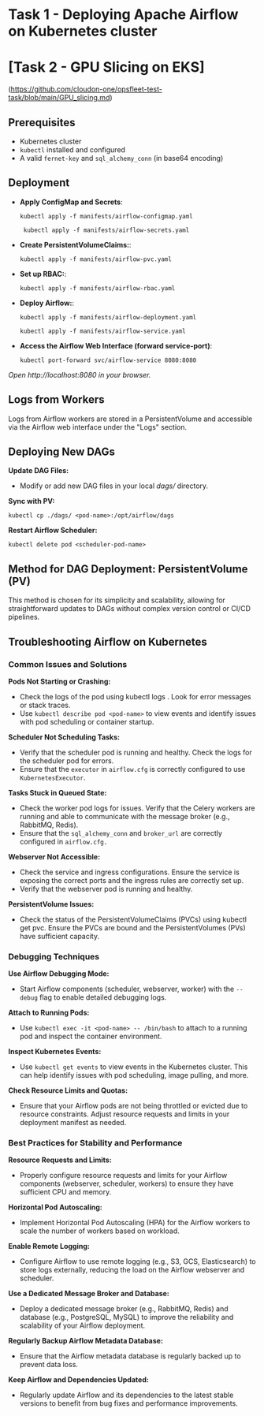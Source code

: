 
# Task 1 - Deploying Apache Airflow on Kubernetes cluster

# [Task 2 - GPU Slicing on EKS]
(https://github.com/cloudon-one/opsfleet-test-task/blob/main/GPU_slicing.md)

## Prerequisites

- Kubernetes cluster
- `kubectl` installed and configured
- A valid `fernet-key` and `sql_alchemy_conn` (in base64 encoding)

## Deployment

- **Apply ConfigMap and Secrets**:

   `
   kubectl apply -f manifests/airflow-configmap.yaml
   `

   ` 
   kubectl apply -f manifests/airflow-secrets.yaml
   `

- **Create PersistentVolumeClaims:**:

   `
   kubectl apply -f manifests/airflow-pvc.yaml
   `

- **Set up RBAC:**:

   `
   kubectl apply -f manifests/airflow-rbac.yaml
   `

- **Deploy Airflow:**:

   `
   kubectl apply -f manifests/airflow-deployment.yaml
   `

   `
   kubectl apply -f manifests/airflow-service.yaml
   `

- **Access the Airflow Web Interface (forward service-port)**: 

   `
   kubectl port-forward svc/airflow-service 8080:8080
   `

*Open http://localhost:8080 in your browser.*


## Logs from Workers

Logs from Airflow workers are stored in a PersistentVolume and accessible via the Airflow web interface under the "Logs" section.

## Deploying New DAGs

**Update DAG Files:**  

- Modify or add new DAG files in your local *dags/* directory.

**Sync with PV:**

`
kubectl cp ./dags/ <pod-name>:/opt/airflow/dags
`


**Restart Airflow Scheduler:**

`
kubectl delete pod <scheduler-pod-name>
`

## Method for DAG Deployment: PersistentVolume (PV)

This method is chosen for its simplicity and scalability, allowing for straightforward updates to DAGs without complex version control or CI/CD pipelines.

## Troubleshooting Airflow on Kubernetes

### Common Issues and Solutions

**Pods Not Starting or Crashing:**

- Check the logs of the pod using kubectl logs <pod-name>. Look for error messages or stack traces.
- Use `kubectl describe pod <pod-name>` to view events and identify issues with pod scheduling or container startup.

**Scheduler Not Scheduling Tasks:**

- Verify that the scheduler pod is running and healthy. Check the logs for the scheduler pod for errors.
- Ensure that the `executor` in `airflow.cfg` is correctly configured to use `KubernetesExecutor`.

**Tasks Stuck in Queued State:**

- Check the worker pod logs for issues. Verify that the Celery workers are running and able to communicate with the message broker (e.g., RabbitMQ, Redis).
- Ensure that the `sql_alchemy_conn` and `broker_url` are correctly configured in `airflow.cfg.`

**Webserver Not Accessible:**

- Check the service and ingress configurations. Ensure the service is exposing the correct ports and the ingress rules are correctly set up.
- Verify that the webserver pod is running and healthy.

**PersistentVolume Issues:**

- Check the status of the PersistentVolumeClaims (PVCs) using kubectl get pvc. Ensure the PVCs are bound and the PersistentVolumes (PVs) have sufficient capacity.


### Debugging Techniques

**Use Airflow Debugging Mode:**

- Start Airflow components (scheduler, webserver, worker) with the `--debug` flag to enable detailed debugging logs.

**Attach to Running Pods:**

- Use `kubectl exec -it <pod-name> -- /bin/bash` to attach to a running pod and inspect the container environment.

**Inspect Kubernetes Events:**

- Use `kubectl get events` to view events in the Kubernetes cluster. This can help identify issues with pod scheduling, image pulling, and more.

**Check Resource Limits and Quotas:**

- Ensure that your Airflow pods are not being throttled or evicted due to resource constraints. Adjust resource requests and limits in your deployment manifest as needed.

### Best Practices for Stability and Performance

**Resource Requests and Limits:**

- Properly configure resource requests and limits for your Airflow components (webserver, scheduler, workers) to ensure they have sufficient CPU and memory.

**Horizontal Pod Autoscaling:**

- Implement Horizontal Pod Autoscaling (HPA) for the Airflow workers to scale the number of workers based on workload.

**Enable Remote Logging:**

- Configure Airflow to use remote logging (e.g., S3, GCS, Elasticsearch) to store logs externally, reducing the load on the Airflow webserver and scheduler.

**Use a Dedicated Message Broker and Database:**

- Deploy a dedicated message broker (e.g., RabbitMQ, Redis) and database (e.g., PostgreSQL, MySQL) to improve the reliability and scalability of your Airflow deployment.

**Regularly Backup Airflow Metadata Database:**

- Ensure that the Airflow metadata database is regularly backed up to prevent data loss.

**Keep Airflow and Dependencies Updated:**

- Regularly update Airflow and its dependencies to the latest stable versions to benefit from bug fixes and performance improvements.




